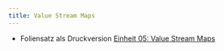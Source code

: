 ```yaml
---
title: Value Stream Maps 
---
```


* Foliensatz als Druckversion [Einheit 05: Value Stream Maps](https://github.com/aheil/hhn-devops/raw/main/slides/devops.05.value-stream-maps.de.pdf)